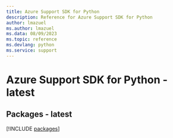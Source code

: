 ```yaml
---
title: Azure Support SDK for Python
description: Reference for Azure Support SDK for Python
author: lmazuel
ms.author: lmazuel
ms.data: 08/09/2023
ms.topic: reference
ms.devlang: python
ms.service: support
---
```

# Azure Support SDK for Python - latest
## Packages - latest
[!INCLUDE [packages](support-index.md)]